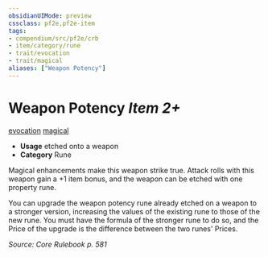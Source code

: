 ```yaml
---
obsidianUIMode: preview
cssclass: pf2e,pf2e-item
tags:
- compendium/src/pf2e/crb
- item/category/rune
- trait/evocation
- trait/magical
aliases: ["Weapon Potency"]
---
```

# Weapon Potency *Item 2+*  
[evocation](../../../Rules/traits/evocation.md)  [magical](../../../Rules/traits/magical.md)  

- **Usage** etched onto a weapon
- **Category** Rune

Magical enhancements make this weapon strike true. Attack rolls with this weapon gain a +1 item bonus, and the weapon can be etched with one property rune.

You can upgrade the weapon potency rune already etched on a weapon to a stronger version, increasing the values of the existing rune to those of the new rune. You must have the formula of the stronger rune to do so, and the Price of the upgrade is the difference between the two runes' Prices.

*Source: Core Rulebook p. 581*